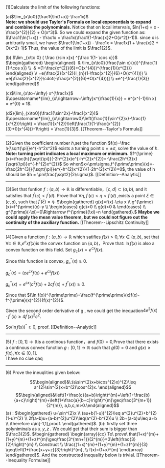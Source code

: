 (1)Calculate the limit of the following functions:
  
(a)$\lim_{x\to0}(\frac1{\ln(1+x)}-\frac1x)$  
**Note: we should use Taylor's Formula on local exponentials to expand and combine the polynominals.**
Notice that on local intervals, $ln(1+x) = x - \frac{x^{2}}{2} + O(x^3)$.
So we could expand the given function as: $\frac1{\ln(1+x)} - \frac1x = \frac1x(\frac1{1-\frac{x}2+O(x^2)}-1)$.
since x is arbitrarily small, we have: $\frac1{\ln(1+x)} - \frac1x = \frac1x(1 + \frac{x}2 + O(x^2)-1)$
Thus, the value of the limit is $\frac1{2}$.

(b) $\lim _{x\to 0} ( \frac {\sin x}x) ^{\frac 1{1- \cos x}}$  
$\begin{gathered}  \begin{aligned}   & \lim_{x\to0}(\frac{\sin x}{x})^{\frac{1}{1-\cos x}} \\   & =(1-\frac{x^{2}}{6}+O(x^{4}))^{\frac{1}{x^{2}}}  \end{aligned} \\  =e(\frac{2}{x^{2}}l_{n}(1-\frac{x^{2}}{6}+O(x^{4}))) \\  =e[\frac{2}{x^{2}}\cdot(-\frac{x^{2}}{6}+O(x^{4}))] \\  =e^{-\frac{1}{3}}  \end{gathered}$

(c)$\lim_{x\to+\infty} x^{\frac1x}$  
$\operatorname*{lim}_{x\rightarrow+\infty}x^{\frac{1}{x}} = e^{x^{-1}\ln x} = e^{0} = 1$.

(d$){lim}_{x\to0}(\frac1{\sin^2x}-\frac1{x^2})$  
$\operatorname*{lim}_{x\rightarrow0}\left(\frac{1}{\sin^{2}x}-\frac{1}{x^{2}}\right) = \frac{1}{x^{2}}\left(\frac{1}{1-\frac{x^{2}}{3}+0(x^{4})}-1\right) = \frac{1}{3}$.
[[Theorem--Taylor's Formula]]

---
(2)Given the coefficient number $h$,set the function $f(x)=\frac h{\sqrt{\pi}}e^{-h^2x^2}$ exists a turning point $x=\pm\sigma$, solve the value of $h$.
**Note: turning point indicates a local maximum or minimum.**
$f^{\prime}(x)=\frac{h}{\sqrt{\pi}}(-2h^{2}x)e^{-h^{2}x^{2}}=-\frac{2h^{3}x}{\sqrt{\pi}}e^{-h^{2}x^{2}}$
So when$x=\pm\sigma,f^{\prime\prime}(x)=-\frac{2h^{3}}{\sqrt{\pi}}e^{-h^{2}x^{2}}(1-2h^{2}x^{2})=0$, the value of h should be $h = \pm\frac{\sqrt2}{2\sigma}$.
[[Definition--Analytic]]

---
(3)Set that funtion $f:(a,b)\to\mathbb{R}$ is differentiable，$[c,d]\subset(a,b)$, and it satisfies that $f^\prime(c)<f^{\prime}(d)$. Prove that $\forall\eta,f^\prime(c)<\eta< f^{\prime}(d)$ ,exists a point $\xi\in(c,d)$, such that $f^\prime(\xi)=\eta.$
$\begin{gathered} g(x)=f(x)-\eta x \\ g^{\prime}(x)=f^{\prime}(x)-y \\ \begin{cases} g(c)<0 \\ g(d)>0 & \end{cases}  \\ g^{\prime}(-\xi)=0\Rightarrow f^{\prime}(\xi)=n \end{gathered}.$
**Maybe we could apply the mean value theorem, but we could not figure out the continuity of the auxiliary function.**
[[Theorem--Lipschitz Continuity]]

___
(4)Given a function $f:(a,b)\to\mathbb{R}$ which satifies $f(x)>0,\forall x\in(a,b)$, set that $\forall c\in\mathbb{R}$,$e^cxf(x)$is the convex function on $(a,b)$，Prove that: $\ln f(x)$ is also a convex function on this field.
Set $g_{c}(x)=e^{cx}f(x)$.
  
Since this function is convex, $g_{c}^{\prime\prime}(x)\geq0$.
  
$g_{c}^{\prime}(x)=(ce^{cx}f(x)+e^{cx}f(x))$  
  
$g_{c}^{\prime\prime}(x)=e^{cx}(c^{2}f(x)+2cf^{\prime}(x)+f^{\prime\prime}(x))\geq0$.
  
Since that $(\ln f(x))^{\prime\prime}=\frac{f^{\prime\prime}(x)f(x)-f^{\prime}(x)^{2}}{f(x)^{2}}$.
  
Given the second order derivative of g , we could get the inequation$4e^{2}f(x)\cdot f^{\prime\prime}(x)\geq4f^{\prime}(x)^{2}c^{2}$. 
  
So$(\ln f(x))^{\prime\prime}\geq0$, proof.
[[Definition--Analytic]]

___
(5) $f: [ 0, 1] \to \mathbb{R}$is a continous function，and $f(0)=0$,Prove that there exists a continous convex function $g:[0,1]\to \mathbb{R}$ such that $g(0)=0$ and $g(x)\geq f(x),\forall x\in[0,1].$  
I have no clue qaq
___

(6) Prove the ineuqlities given below:  
  
$$\begin{aligned}&\:(a\sin^{2}x+b\cos^{2}x)^{2}\leq a^{2}\sin^{2}x+b^{2}\cos^{2}x.
\end{aligned}$$$$\begin{aligned}&\left(1+\frac{c}{a+b}\right)^{m}+\left(1+\frac{b}{a+c}\right)^{m}+\left(1+\frac{a}{b+c}\right)^{m}\geq\frac{3^{m+1}}{2^{m}}, a,b,c,m>0.\end{aligned}$$
(a) :
$\begin{gathered} u=\sin^{2}x \\ (au+b(1-u))^{2}\leq a^{2}u^{2}+b^{2}(1-u)^{2} \\ 2f(a-b)u+(a-b)^{2}u^{2}\leq(a^{2}-b^{2})u \\ 2b+(a-b)u\leq a+b \\ \therefore u\in[-1,1],proof. \end{gathered}$.
(b): firstly set three polyniminals as $x,y,z$ . We could get that their sum is bigger than $\frac3{2}$.
$\begin{gathered} \begin{array}{cc} To\ prove\ that(1+x)^{m}+(1+y)^{m}+(1+z)^{m}\geq\frac{3^{mn+1}}{2^{m}}=3\left(\frac{3}{2}\right)^{m} \\ Construct \\ \frac{(1+x)^{m}+(1+y)^{m}+(1+z)^{m}}{3} \geq\left(1+\frac{x+y+z}{3}\right)^{m}, \\ f(x)=(1+x)^{m} \end{array} \end{gathered}$.
And the constructed inequality below is trivial.
[[Theorem--Inequality Formulae]]